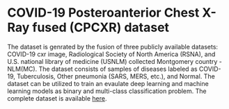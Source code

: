 # COVID-19 Posteroanterior Chest X-Ray fused (CPCXR) dataset
The dataset is genrated by the fusion of three publicly available datasets: COVID-19 cxr image, Radiological Society of North America (RSNA), and U.S.  national  library  of  medicine  (USNLM) collected  Montgomery  country - NLM(MC). The dataset consists of samples of diseases labeled as COVID-19, Tuberculosis, Other pneumonia (SARS, MERS, etc.), and Normal.
The dataset can be utilized to train an evaulate deep learning and machine learning models as binary and multi-class classification problem.
The complete dataset is available [here](https://drive.google.com/file/d/1nwCNWlicaXHABMWMB8icsvCfsuafV-HS/view?usp=sharing).
